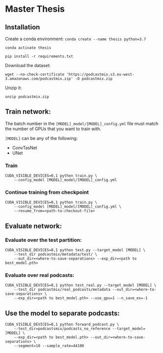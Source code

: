 # Master Thesis

## Installation
Create a conda environment:
```conda create --name thesis python=3.7```

```conda activate thesis```

```pip install -r requirements.txt```

Download the dataset:

```wget --no-check-certificate 'https://podcastmix.s3.eu-west-3.amazonaws.com/podcastmix.zip' -O podcastmix.zip```

Unzip it:

```unzip podcastmix.zip```

## Train network:
The batch number in the ```[MODEL]_model/[MODEL]_config.yml``` file must match the number of GPUs that you want to train with.

```[MODEL]``` can be any of the following:

- ConvTasNet
- UNet

### Train
```
CUDA_VISIBLE_DEVICES=0,1 python train.py \
    --config_model [MODEL]_model/[MODEL]_config.yml
```

### Continue training from checkpoint
```
CUDA_VISIBLE_DEVICES=0,1 python train.py \
    --config_model [MODEL]_model/[MODEL]_config.yml \
    --resume_from=<path-to-checkout-file>
```


## Evaluate network:
### Evaluate over the test partition:
``` 
CUDA_VISIBLE_DEVICES=0,1 python test.py --target_model [MODEL] \
    --test_dir podcastmix/metadata/test/ \
    --out_dir=<where-to-save-separations> --exp_dir=<path to best_model.pth>
```
### Evaluate over real podcasts:
```
CUDA_VISIBLE_DEVICES=0,1 python test_real.py --target_model [MODEL] \
    --test_dir podcastmix/real_podcasts/metadata --out_dir=<where-to-save-separations> \
    --exp_dir=<path to best_model.pth> --use_gpu=1 --n_save_ex=-1
```

## Use the model to separate podcasts:
```
CUDA_VISIBLE_DEVICES=0,1 python forward_podcast.py \
    --test_dir=podcastsmix/podcasts_no_reference --target_model=[MODEL] \
    --exp_dir=<path to best_model.pth> --out_dir=<where-to-save-separations> \
    --segment=18 --sample_rate=44100